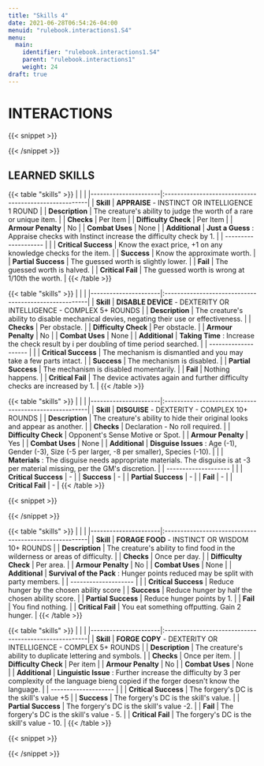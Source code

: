 ```yaml
---
title: "Skills 4"
date: 2021-06-28T06:54:26-04:00
menuid: "rulebook.interactions1.S4"
menu:
  main:
    identifier: "rulebook.interactions1.S4"
    parent: "rulebook.interactions1"
    weight: 24
draft: true
---
```


# INTERACTIONS

{{< snippet >}}<div class="bookpage-columns"><div class="bookpage-column">{{< /snippet >}}

## LEARNED SKILLS

{{< table "skills" >}}
|                      |                                                       |
|----------------------|:------------------------------------------------------|
| **Skill**            | **APPRAISE** - INSTINCT OR INTELLIGENCE 1 ROUND  |
| **Description**      | The creature's ability to judge the worth of a rare or unique item.  |
| **Checks**           | Per Item  |
| **Difficulty Check** | Per Item  |
| **Armour Penalty**   | No   |
| **Combat Uses**      | None  |
| **Additional**       | **Just a Guess** : Appraise checks with Instinct increase the difficulty check by 1.  |
| -------------------- |   |
| **Critical Success** | Know the exact price, +1 on any knowledge checks for the item.  |
| **Success**          | Know the approximate worth.  |
| **Partial Success**  | The guessed worth is slightly lower.  |
| **Fail**             | The guessed worth is halved.  |
| **Critical Fail**    | The guessed worth is wrong at 1/10th the worth.  |
{{< /table >}}


{{< table "skills" >}}
|                      |                                                       |
|----------------------|:------------------------------------------------------|
| **Skill**            | **DISABLE DEVICE** - DEXTERITY OR INTELLIGENCE - COMPLEX 5+ ROUNDS  |
| **Description**      | The creature's ability to disable mechanical devies, negating their use or effectiveness.  |
| **Checks**           | Per obstacle.  |
| **Difficulty Check** | Per obstacle.  |
| **Armour Penalty**   | No  |
| **Combat Uses**      | None  |
| **Additional**       | **Taking Time** : Increase the check result by i per doubling of time period searched.  |
| -------------------- |   |
| **Critical Success** | The mechanism is dismantled and you may take a few parts intact.  |
| **Success**          | The mechanism is disabled.   |
| **Partial Success**  | The mechanism is disabled momentarily.  |
| **Fail**             | Nothing happens.  |
| **Critical Fail**    | The device activates again and further difficulty checks are increased by 1.  |
{{< /table >}}


{{< table "skills" >}}
|                      |                                                       |
|----------------------|:------------------------------------------------------|
| **Skill**            | **DISGUISE** - DEXTERITY - COMPLEX 10+ ROUNDS  |
| **Description**      | The creature's ability to hide their original looks and appear as another.  |
| **Checks**           | Declaration - No roll required.  |
| **Difficulty Check** | Opponent's Sense Motive or Spot.  |
| **Armour Penalty**   | Yes   |
| **Combat Uses**      | None  |
| **Additional**       | **Disguise Issues** : Age (-1), Gender (-3), Size (-5 per larger, -8 per smaller), Species (-10).  |
|                      | **Materials** : The disguise needs appropriate materials. The disguise is at -3 per material missing, per the GM's discretion.  |
| -------------------- |   |
| **Critical Success** | - |
| **Success**          | - |
| **Partial Success**  | - |
| **Fail**             | - |
| **Critical Fail**    | - |
{{< /table >}}

{{< snippet >}}</div><div class="bookpage-column">{{< /snippet >}}

{{< table "skills" >}}
|                      |                                                       |
|----------------------|:------------------------------------------------------|
| **Skill**            | **FORAGE FOOD** - INSTINCT OR WISDOM 10+ ROUNDS  |
| **Description**      | The creature's ability to find food in the wilderness or areas of difficulty.  |
| **Checks**           | Once per day.  |
| **Difficulty Check** | Per area.  |
| **Armour Penalty**   | No  |
| **Combat Uses**      | None  |
| **Additional**       | **Survival of the Pack** : Hunger points reduced may be split with party members.  |
| -------------------- |   |
| **Critical Success** | Reduce hunger by the chosen ability score   |
| **Success**          | Reduce hunger by half the chosen ability score.  |
| **Partial Success**  | Reduce hunger points by 1.  |
| **Fail**             | You find nothing.  |
| **Critical Fail**    | You eat something offputting. Gain 2 hunger.  |
{{< /table >}}


{{< table "skills" >}}
|                      |                                                       |
|----------------------|:------------------------------------------------------|
| **Skill**            | **FORGE COPY** - DEXTERITY OR INTELLIGENCE - COMPLEX 5+ ROUNDS  |
| **Description**      | The creature's ability to duplicate lettering and symbols.  |
| **Checks**           | Once per item.  |
| **Difficulty Check** | Per item  |
| **Armour Penalty**   | No  |
| **Combat Uses**      | None  |
| **Additional**       | **Linguistic Issue** : Further increase the difficulty by 3 per complexity of the language bieng copied if the forger doesn't know the language.  |
| -------------------- |   |
| **Critical Success** | The forgery's DC is the skill's value +5  |
| **Success**          | The forgery's DC is the skill's value.   |
| **Partial Success**  | The forgery's DC is the skill's value -2.  |
| **Fail**             | The forgery's DC is the skill's value - 5.  |
| **Critical Fail**    | The forgery's DC is the skill's value - 10.  |
{{< /table >}}

{{< snippet >}}</div></div>{{< /snippet >}}

